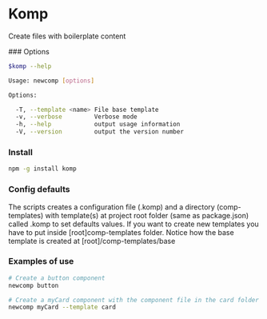 # Komp

Create files with boilerplate content

### Options

```bash
$komp --help

Usage: newcomp [options]

Options:

  -T, --template <name> File base template
  -v, --verbose         Verbose mode
  -h, --help            output usage information
  -V, --version         output the version number
```

### Install

```bash
npm -g install komp
```

### Config defaults

The scripts creates a configuration file (.komp) and a directory (comp-templates) with template(s) at project root folder (same as package.json) called .komp to set defaults values. If you want to create new templates you have to put inside [root]comp-templates folder. Notice how the base template is created at [root]/comp-templates/base


### Examples of use

```bash
# Create a button component
newcomp button
```

```bash
# Create a myCard component with the component file in the card folder
newcomp myCard --template card
```
